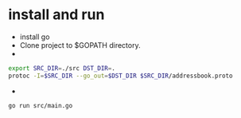# install and run

- install go
- Clone project to $GOPATH directory.
- 
```sh
export SRC_DIR=./src DST_DIR=.
protoc -I=$SRC_DIR --go_out=$DST_DIR $SRC_DIR/addressbook.proto
```
- 
```sh
go run src/main.go
```
